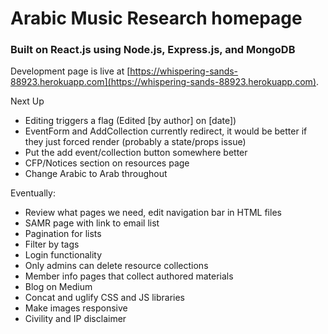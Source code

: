 # Arabic Music Research homepage

### Built on React.js using Node.js, Express.js, and MongoDB

Development page is live at [https://whispering-sands-88923.herokuapp.com](https://whispering-sands-88923.herokuapp.com).

Next Up
* Editing triggers a flag (Edited [by author] on [date])
* EventForm and AddCollection currently redirect, it would be better if they just forced render (probably a state/props issue)
* Put the add event/collection button somewhere better
* CFP/Notices section on resources page
* Change Arabic to Arab throughout


Eventually:
* Review what pages we need, edit navigation bar in HTML files
* SAMR page with link to email list
* Pagination for lists
* Filter by tags
* Login functionality
* Only admins can delete resource collections
* Member info pages that collect authored materials
* Blog on Medium
* Concat and uglify CSS and JS libraries
* Make images responsive
* Civility and IP disclaimer
